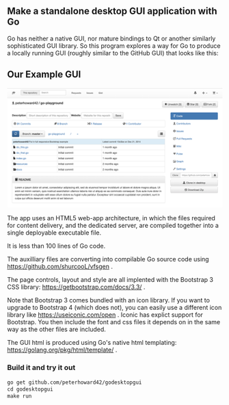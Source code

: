 ## Make a standalone desktop GUI application with Go

Go has neither a native GUI, nor mature bindings to Qt or another similarly
sophisticated GUI library. So this program explores a way for Go to produce a
locally running GUI (roughly similar to the GitHub GUI) that looks like this:

## Our Example GUI

![GUI screenshot](docs/screenshot.png?raw=true "Some title abc xxx")

The app uses an HTML5 web-app architecture, in which the
files required for content delivery, and the dedicated server, are
compiled together into a single deployable executable file.

It is less than 100 lines of Go code.

The auxilliary files are converting into compilable Go source code using
https://github.com/shurcooL/vfsgen .

The page controls, layout and style are all implented with the
Bootstrap 3 CSS library: https://getbootstrap.com/docs/3.3/ .

Note that Bootstrap 3 comes bundled with an icon library. If you want to
upgrade to Bootstrap 4 (which does not), you can easily use a different icon
library like https://useiconic.com/open . Iconic has explict support for
Bootstrap. You then include the font and css files it depends on in the same
way as the other files are included.

The GUI html is produced using Go's native html
templating: https://golang.org/pkg/html/template/ .

### Build it and try it out

	go get github.com/peterhoward42/godesktopgui
    cd godesktopgui
    make run

